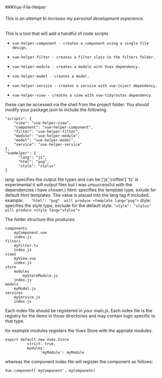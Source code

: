###Vue-File-Helper

######  This is an attempt to increase my personal development experience.

This is a tool that will add a handful of node scripts
-     vue-helper-component - creates a component using a single file design.
-     vue-helper-filter - creates a filter class in the filters folder.
-     vue-helper-module - creates a module with Vuex dependency.
-     vue-helper-model - creates a model.
-     vue-helper-service - creates a service with vue-inject dependency.
-     vue-helper-view - creates a view with vue-tidyroutes dependency.

these can be accessed via the shell from the project folder.  You should modify your package.json to include the following.

    "scripts": {
        "view": "vue-helper-view",
        "component": "vue-helper-component",
        "filter": "vue-helper-filter",
        "module": "vue-helper-module",
        "model": "vue-helper-model",
        "service": "vue-helper-service"
    },
    "vueHelper": {
          "lang": "js",
		  "html": "pug",
		  "style": "stylus"
    }

lang: specifies the output file types and can be ['js','coffee']  'ts' is experimental it will output files but I was unsuccessful with the dependencies i have chosen.)
html: specifies the template type,  exlude for default html templates.  The value is placed into the lang tag if included.  example:
`	"html": "pug"  will produce <template lang="pug">`
style: specifies the style type, exclude for the default style.
	`"style": "stylus" will produce <style lang="stylus">`

The folder structure this produces:

	components
		myComponent.vue
		index.js
	filters
		myFilter.ts
		index.js
	views
		myView.vue
		index.js
	store
		modules
			myStoreModule.js
		index.js
	models
		myModel.js
	services
		myService.js
		index.js

Each index file should be registered in your main.js.  Each index file is the registry for the items in those directories and may contain logic specific to that type.

for example modules registers the Vuex.Store with the appriate modules.

	export default new Vuex.Store
			  strict: true,
			  modules:
					'myModule': myModule

whereas the component index file will register the component as follows:

`Vue.component('myComponent', myComponent)`



